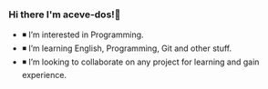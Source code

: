 ### Hi there  I'm aceve-dos!👋

- :black_medium_small_square: I’m interested in Programming.
- :black_medium_small_square: I’m learning English, Programming, Git and other stuff.
- :black_medium_small_square: I’m looking to collaborate on any project for learning and gain experience.

